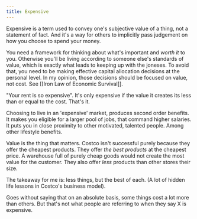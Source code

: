 ```yaml
---
title: Expensive
---
```


Expensive is a term used to convey one's subjective value of a thing, not a statement of fact.  And it's a way for others to implicitly pass judgement on how you choose to spend your money. 

You need a framework for thinking about what's important and *worth it* to you.  Otherwise you'll be living according to someone else's standards of value, which is exactly what leads to keeping up with the joneses. To avoid that, you need to be making effective capital allocation decisions at the personal level. In my opinion, those decisions should be focused on value, not cost. See [[Iron Law of Economic Survival]]. 

"Your rent is so expensive". It's only expensive if the value it creates its less than or equal to the cost. That's it. 

Choosing to live in an 'expensive' market, produces second order benefits. It makes you eligible for a larger pool of jobs, that command higher salaries. It puts you in close proximity to other motivated, talented people. Among other lifestyle benefits. 

Value is the thing that matters. Costco isn't successful purely because they offer the cheapest products. They offer *the best products* at the cheapest price. A warehouse full of purely cheap goods would not create the most value for the customer. They also offer *less* products than other stores their size. 

The takeaway for me is: less things, but the best of each. (A lot of hidden life lessons in Costco's business model).

Goes without saying that on an absolute basis, some things cost a lot more than others. But that's not what people are referring to when they say X is expensive. 

